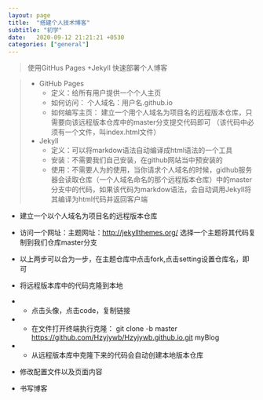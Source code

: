 ```yaml
---
layout: page
title:  "搭建个人技术博客"
subtitle: "初学"
date:   2020-09-12 21:21:21 +0530
categories: ["general"]
---
```

> 使用GitHus Pages +Jekyll 快速部署个人博客

> - GitHub Pages
>     - 定义：给所有用户提供一个个人主页
>     - 如何访问： 个人域名：用户名.github.io
>     - 如何编写主页： 建立一个用个人域名为项目名的远程版本仓库，只需要向该远程版本仓库中的master分支提交代码即可 （该代码中必须有一个文件，叫index.html文件）
> - Jekyll
>     - 定义：可以将markdow语法自动编译成html语法的一个工具
>     - 安装：不需要我们自己安装，在github网站当中预安装的
>     - 使用：不需要人为的使用，当你请求个人域名的时候，gidhub服务器会读取仓库（一个人域名命名的那个远程版本仓库）中的master分支中的代码，如果该代码为markdow语法，会自动调用Jekyll将其编译为html代码并返回客户端

- 建立一个以个人域名为项目名的远程版本仓库
- 访问一个网址：主题网址：http://jekyllthemes.org/ 选择一个主题将其代码复制到我们仓库master分支
- 以上两步可以合为一步，在主题仓库中点击fork,点击setting设置仓库名，即可
-   将远程版本库中的代码克隆到本地
-   -    点击头像，点击code，复制链接
-   -    在文件打开终端执行克隆：  git clone -b master https://github.com/Hzyjywb/Hzyjywb.github.io.git myBlog
-   -    从远程版本库中克隆下来的代码会自动创建本地版本仓库

- 修改配置文件以及页面内容
- 书写博客 